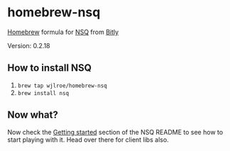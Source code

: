 homebrew-nsq
============

[Homebrew](http://mxcl.github.com/homebrew/) formula for [NSQ](https://github.com/bitly/nsq) from [Bitly](https://bitly.com/)

Version: 0.2.18

## How to install NSQ

1. `brew tap wjlroe/homebrew-nsq`
1. `brew install nsq`

## Now what?

Now check the [Getting started](https://github.com/bitly/nsq#getting-started) section of the NSQ README to see how to start playing with it. Head over there for client libs also.
